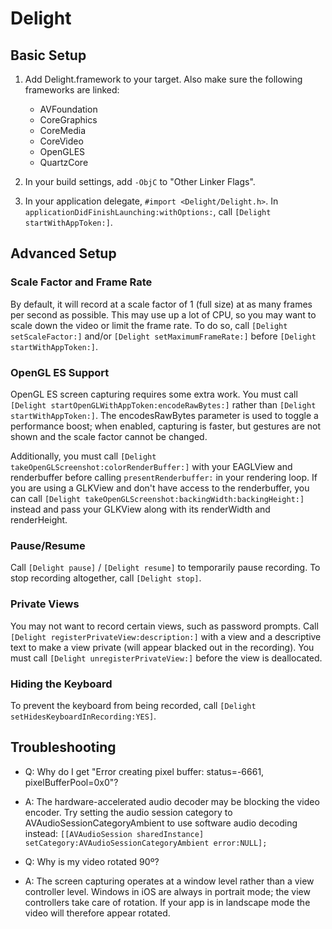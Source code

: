 Delight
=========================

Basic Setup
-----------

1. Add Delight.framework to your target. Also make sure the following frameworks are linked:
    * AVFoundation
    * CoreGraphics
    * CoreMedia
    * CoreVideo
    * OpenGLES
    * QuartzCore

2. In your build settings, add `-ObjC` to "Other Linker Flags".

3. In your application delegate, `#import <Delight/Delight.h>`. In `applicationDidFinishLaunching:withOptions:`, call `[Delight startWithAppToken:]`.

Advanced Setup
--------------

### Scale Factor and Frame Rate ###

By default, it will record at a scale factor of 1 (full size) at as many frames per second as possible. This may use up a lot of CPU, so you may want to scale down the video or limit the frame rate. To do so, call `[Delight setScaleFactor:]` and/or `[Delight setMaximumFrameRate:]` before `[Delight startWithAppToken:]`.

### OpenGL ES Support ###

OpenGL ES screen capturing requires some extra work. You must call `[Delight startOpenGLWithAppToken:encodeRawBytes:]` rather than `[Delight startWithAppToken:]`. The encodesRawBytes parameter is used to toggle a performance boost; when enabled, capturing is faster, but gestures are not shown and the scale factor cannot be changed.

Additionally, you must call `[Delight takeOpenGLScreenshot:colorRenderBuffer:]` with your EAGLView and renderbuffer before calling `presentRenderbuffer:` in your rendering loop. If you are using a GLKView and don't have access to the renderbuffer, you can call `[Delight takeOpenGLScreenshot:backingWidth:backingHeight:]` instead and pass your GLKView along with its renderWidth and renderHeight.

### Pause/Resume ###

Call `[Delight pause]` / `[Delight resume]` to temporarily pause recording. To stop recording altogether, call `[Delight stop]`.

### Private Views ###

You may not want to record certain views, such as password prompts. Call `[Delight registerPrivateView:description:]` with a view and a descriptive text to make a view private (will appear blacked out in the recording). You must call `[Delight unregisterPrivateView:]` before the view is deallocated.

### Hiding the Keyboard ###

To prevent the keyboard from being recorded, call `[Delight setHidesKeyboardInRecording:YES]`.

Troubleshooting
---------------

* Q: Why do I get "Error creating pixel buffer:  status=-6661, pixelBufferPool=0x0"?
* A: The hardware-accelerated audio decoder may be blocking the video encoder. Try setting the audio session category to AVAudioSessionCategoryAmbient to use software audio decoding instead: `[[AVAudioSession sharedInstance] setCategory:AVAudioSessionCategoryAmbient error:NULL];`

* Q: Why is my video rotated 90º?
* A: The screen capturing operates at a window level rather than a view controller level. Windows in iOS are always in portrait mode; the view controllers take care of rotation. If your app is in landscape mode the video will therefore appear rotated.


